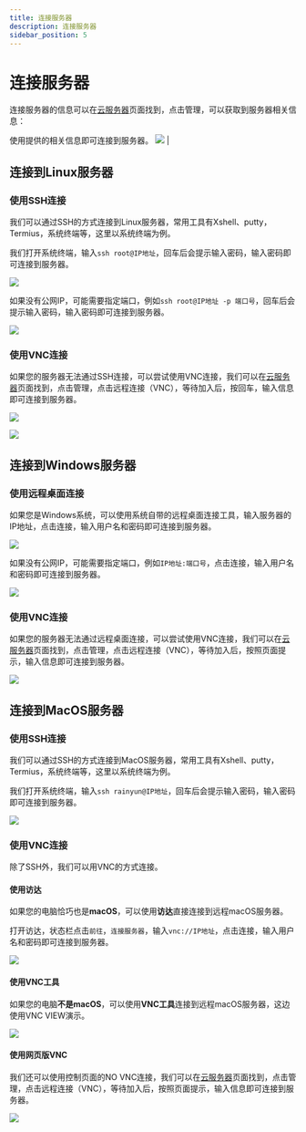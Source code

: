 ```yaml
---
title: 连接服务器
description: 连接服务器
sidebar_position: 5
---
```


# 连接服务器

连接服务器的信息可以在[云服务器](https://app.rainyun.com/apps/rcs/list)页面找到，点击管理，可以获取到服务器相关信息：

使用提供的相关信息即可连接到服务器。
![](https://cn-sy1.rains3.com/rainyun-assets/Pic/2023/12/img_1701937114_befe187f56277471c822191918972c57)                       |


## 连接到Linux服务器

### 使用SSH连接

我们可以通过SSH的方式连接到Linux服务器，常用工具有Xshell、putty，Termius，系统终端等，这里以系统终端为例。

我们打开系统终端，输入`ssh root@IP地址`，回车后会提示输入密码，输入密码即可连接到服务器。

![](https://cn-sy1.rains3.com/rainyun-assets/pic/2023/12/20231215103322_6c8bbc6368b19a68b058e68dc5fc5398.png)

如果没有公网IP，可能需要指定端口，例如`ssh root@IP地址 -p 端口号`，回车后会提示输入密码，输入密码即可连接到服务器。

![](https://cn-sy1.rains3.com/rainyun-assets/pic/2023/12/20231215103254_1d6133e4b7943b038b8c2667a056ea04.png)

### 使用VNC连接

如果您的服务器无法通过SSH连接，可以尝试使用VNC连接，我们可以在[云服务器](https://app.rainyun.com/apps/rcs/list)页面找到，点击管理，点击远程连接（VNC），等待加入后，按回车，输入信息即可连接到服务器。

![](https://cn-sy1.rains3.com/rainyun-assets/pic/2023/12/20231215103736_38cd4bb11ab1a02e7d56b007dee31a09.png)

![](https://cn-sy1.rains3.com/rainyun-assets/pic/2024/01/20240105103127_9507192e88dad5b7e27b15cf1baa77e8.png)


## 连接到Windows服务器

### 使用远程桌面连接
如果您是Windows系统，可以使用系统自带的远程桌面连接工具，输入服务器的IP地址，点击连接，输入用户名和密码即可连接到服务器。

![](https://cn-sy1.rains3.com/rainyun-assets/pic/2023/12/20231215105217_6304cd84af1d40a8dde9827717a576d1.png)

如果没有公网IP，可能需要指定端口，例如`IP地址:端口号`，点击连接，输入用户名和密码即可连接到服务器。

![](https://cn-sy1.rains3.com/rainyun-assets/pic/2023/12/20231215105405_40d715de2d44de265440b7d43165ddcf.png)

### 使用VNC连接

如果您的服务器无法通过远程桌面连接，可以尝试使用VNC连接，我们可以在[云服务器](https://app.rainyun.com/apps/rcs/list)页面找到，点击管理，点击远程连接（VNC），等待加入后，按照页面提示，输入信息即可连接到服务器。

![](https://cn-sy1.rains3.com/rainyun-assets/pic/2023/12/20231215105544_f089a47dd53d63b6921b65d5b7e2bc25.png)

## 连接到MacOS服务器

### 使用SSH连接

我们可以通过SSH的方式连接到MacOS服务器，常用工具有Xshell、putty，Termius，系统终端等，这里以系统终端为例。

我们打开系统终端，输入`ssh rainyun@IP地址`，回车后会提示输入密码，输入密码即可连接到服务器。

![](https://cn-sy1.rains3.com/rainyun-assets/pic/2023/12/20231215110421_c8d96f7bc2d5626fee0a2fc2dfadc6cb.png)

### 使用VNC连接

除了SSH外，我们可以用VNC的方式连接。

#### 使用访达
如果您的电脑恰巧也是**macOS**，可以使用**访达**直接连接到远程macOS服务器。

打开访达，状态栏点击`前往`，`连接服务器`，输入`vnc://IP地址`，点击连接，输入用户名和密码即可连接到服务器。

![](https://cn-sy1.rains3.com/rainyun-assets/pic/2023/12/20231215111001_afa9e9d4774d1d79f2a4921e0d2558bf.png)

#### 使用VNC工具
如果您的电脑**不是macOS**，可以使用**VNC工具**连接到远程macOS服务器，这边使用VNC VIEW演示。

![](https://cn-sy1.rains3.com/rainyun-assets/pic/2023/12/20231215111740_db170980ffffa19ba8e57c69163a83c6.png)

#### 使用网页版VNC

我们还可以使用控制页面的NO VNC连接，我们可以在[云服务器](https://app.rainyun.com/apps/rcs/list)页面找到，点击管理，点击远程连接（VNC），等待加入后，按照页面提示，输入信息即可连接到服务器。

![](https://cn-sy1.rains3.com/rainyun-assets/pic/2023/12/20231215111634_cca5b4546bf72398acc3c8a3bb1f0f93.png)



